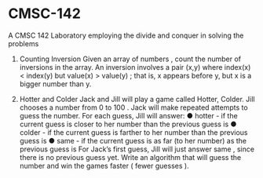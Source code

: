 # CMSC-142

A CMSC 142 Laboratory employing the divide and conquer in solving the problems

1. Counting Inversion
Given an array of numbers , count the number of inversions in the array.
An inversion involves a pair (x,y) where index(x) < index(y) but value(x) > value(y) ;
that is, x appears before y, but x is a bigger number than y.

3. Hotter and Colder
Jack and Jill will play a game called Hotter, Colder. Jill chooses a number from 0 to 100 .
Jack will make repeated attempts to guess the number. For each guess, Jill will answer:
● hotter - if the current guess is closer to her number than the previous guess is
● colder - if the current guess is farther to her number than the previous guess is
● same - if the current guess is as far (to her number) as the previous guess is
For Jack’s first guess, Jill will just answer same , since there is no previous guess yet.
Write an algorithm that will guess the number and win the games faster ( fewer guesses ). 
